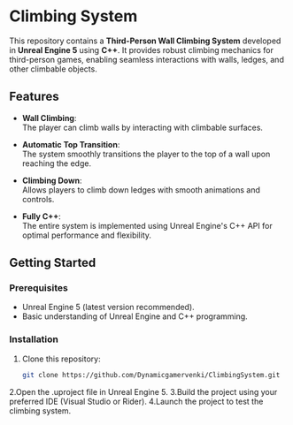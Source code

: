 # Climbing System  

This repository contains a **Third-Person Wall Climbing System** developed in **Unreal Engine 5** using **C++**. It provides robust climbing mechanics for third-person games, enabling seamless interactions with walls, ledges, and other climbable objects.  

## Features  

- **Wall Climbing**:  
  The player can climb walls by interacting with climbable surfaces.  

- **Automatic Top Transition**:  
  The system smoothly transitions the player to the top of a wall upon reaching the edge.  

- **Climbing Down**:  
  Allows players to climb down ledges with smooth animations and controls.  

- **Fully C++**:  
  The entire system is implemented using Unreal Engine's C++ API for optimal performance and flexibility.  

## Getting Started  

### Prerequisites  
- Unreal Engine 5 (latest version recommended).  
- Basic understanding of Unreal Engine and C++ programming.  

### Installation  
1. Clone this repository:  
   ```bash  
   git clone https://github.com/Dynamicgamervenki/ClimbingSystem.git  
2.Open the .uproject file in Unreal Engine 5.
3.Build the project using your preferred IDE (Visual Studio or Rider).
4.Launch the project to test the climbing system.

